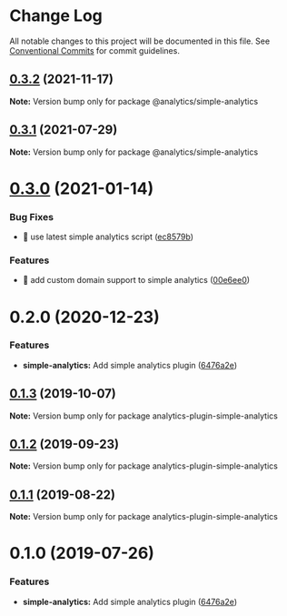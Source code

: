 # Change Log

All notable changes to this project will be documented in this file.
See [Conventional Commits](https://conventionalcommits.org) for commit guidelines.

## [0.3.2](https://github.com/DavidWells/analytics/compare/@analytics/simple-analytics@0.3.1...@analytics/simple-analytics@0.3.2) (2021-11-17)

**Note:** Version bump only for package @analytics/simple-analytics





## [0.3.1](https://github.com/DavidWells/analytics/compare/@analytics/simple-analytics@0.3.0...@analytics/simple-analytics@0.3.1) (2021-07-29)

**Note:** Version bump only for package @analytics/simple-analytics





# [0.3.0](https://github.com/DavidWells/analytics/compare/@analytics/simple-analytics@0.2.0...@analytics/simple-analytics@0.3.0) (2021-01-14)


### Bug Fixes

* 🐛 use latest simple analytics script ([ec8579b](https://github.com/DavidWells/analytics/commit/ec8579b2a48767a99fa43e58ea633010cc69e065))


### Features

* 🎸 add custom domain support to simple analytics ([00e6ee0](https://github.com/DavidWells/analytics/commit/00e6ee05b45adc33e4cc916368765cb29b158184))





# 0.2.0 (2020-12-23)


### Features

* **simple-analytics:** Add simple analytics plugin ([6476a2e](https://github.com/DavidWells/analytics/commit/6476a2e))





## [0.1.3](https://github.com/DavidWells/analytics/compare/analytics-plugin-simple-analytics@0.1.2...analytics-plugin-simple-analytics@0.1.3) (2019-10-07)

**Note:** Version bump only for package analytics-plugin-simple-analytics





## [0.1.2](https://github.com/DavidWells/analytics/compare/analytics-plugin-simple-analytics@0.1.1...analytics-plugin-simple-analytics@0.1.2) (2019-09-23)

**Note:** Version bump only for package analytics-plugin-simple-analytics





## [0.1.1](https://github.com/DavidWells/analytics/compare/analytics-plugin-simple-analytics@0.1.0...analytics-plugin-simple-analytics@0.1.1) (2019-08-22)

**Note:** Version bump only for package analytics-plugin-simple-analytics





# 0.1.0 (2019-07-26)


### Features

* **simple-analytics:** Add simple analytics plugin ([6476a2e](https://github.com/DavidWells/analytics/commit/6476a2e))

